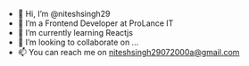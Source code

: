 - 👋 Hi, I’m @niteshsingh29
- 👀 I’m a Frontend Developer at ProLance IT
- 🌱 I’m currently learning Reactjs
- 💞️ I’m looking to collaborate on ...
- 📫  You can reach me on niteshsingh29072000a@gmail.com

<!---
niteshsingh29/niteshsingh29 is a ✨ special ✨ repository because its `README.md` (this file) appears on your GitHub profile.
You can click the Preview link to take a look at your changes.
--->
